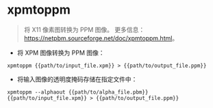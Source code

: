 # xpmtoppm

> 将 X11 像素图转换为 PPM 图像。
> 更多信息：<https://netpbm.sourceforge.net/doc/xpmtoppm.html>。

- 将 XPM 图像转换为 PPM 图像：

`xpmtoppm {{path/to/input_file.xpm}} > {{path/to/output_file.ppm}}`

- 将输入图像的透明度掩码存储在指定文件中：

`xpmtoppm --alphaout {{path/to/alpha_file.pbm}} {{path/to/input_file.xpm}} > {{path/to/output_file.ppm}}`
